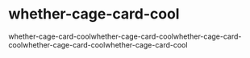 # whether-cage-card-cool
whether-cage-card-coolwhether-cage-card-coolwhether-cage-card-coolwhether-cage-card-coolwhether-cage-card-cool
